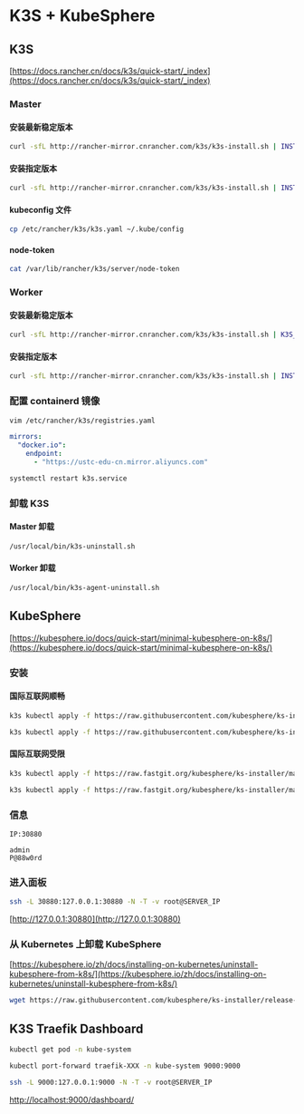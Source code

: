 # K3S + KubeSphere

## K3S

[https://docs.rancher.cn/docs/k3s/quick-start/_index](https://docs.rancher.cn/docs/k3s/quick-start/_index)

### Master

#### 安装最新稳定版本

```bash
curl -sfL http://rancher-mirror.cnrancher.com/k3s/k3s-install.sh | INSTALL_K3S_MIRROR=cn sh -
```

#### 安装指定版本

```bash
curl -sfL http://rancher-mirror.cnrancher.com/k3s/k3s-install.sh | INSTALL_K3S_VERSION=v1.21.4+k3s1 INSTALL_K3S_MIRROR=cn sh -
```

#### kubeconfig 文件

```bash
cp /etc/rancher/k3s/k3s.yaml ~/.kube/config
```

#### node-token

```bash
cat /var/lib/rancher/k3s/server/node-token
```

### Worker

#### 安装最新稳定版本

```bash
curl -sfL http://rancher-mirror.cnrancher.com/k3s/k3s-install.sh | K3S_URL=https://myserver:6443 K3S_TOKEN=mynodetoken sh -
```

#### 安装指定版本

```bash
curl -sfL http://rancher-mirror.cnrancher.com/k3s/k3s-install.sh | INSTALL_K3S_VERSION=v1.21.4+k3s1 K3S_URL=https://myserver:6443 K3S_TOKEN=mynodetoken sh -
```

### 配置 containerd 镜像

```bash
vim /etc/rancher/k3s/registries.yaml
```

```yaml
mirrors:
  "docker.io":
    endpoint:
      - "https://ustc-edu-cn.mirror.aliyuncs.com"
```

```bash
systemctl restart k3s.service
```

### 卸载 K3S

#### Master 卸载

```bash
/usr/local/bin/k3s-uninstall.sh
```

#### Worker 卸载

```bash
/usr/local/bin/k3s-agent-uninstall.sh
```

## KubeSphere

[https://kubesphere.io/docs/quick-start/minimal-kubesphere-on-k8s/](https://kubesphere.io/docs/quick-start/minimal-kubesphere-on-k8s/)

### 安装

#### 国际互联网顺畅

```bash
k3s kubectl apply -f https://raw.githubusercontent.com/kubesphere/ks-installer/master/deploy/kubesphere-installer.yaml

k3s kubectl apply -f https://raw.githubusercontent.com/kubesphere/ks-installer/master/deploy/kubesphere-installer.yaml
```

#### 国际互联网受限

```bash
k3s kubectl apply -f https://raw.fastgit.org/kubesphere/ks-installer/master/deploy/kubesphere-installer.yaml

k3s kubectl apply -f https://raw.fastgit.org/kubesphere/ks-installer/master/deploy/kubesphere-installer.yaml
```

### 信息

```text
IP:30880
```

```text
admin
P@88w0rd
```

### 进入面板

```bash
ssh -L 30880:127.0.0.1:30880 -N -T -v root@SERVER_IP
```

[http://127.0.0.1:30880](http://127.0.0.1:30880)

### 从 Kubernetes 上卸载 KubeSphere

[https://kubesphere.io/zh/docs/installing-on-kubernetes/uninstall-kubesphere-from-k8s/](https://kubesphere.io/zh/docs/installing-on-kubernetes/uninstall-kubesphere-from-k8s/)

```bash
wget https://raw.githubusercontent.com/kubesphere/ks-installer/release-3.1/scripts/kubesphere-delete.sh
```

## K3S Traefik Dashboard

```bash
kubectl get pod -n kube-system
```

```bash
kubectl port-forward traefik-XXX -n kube-system 9000:9000
```

```bash
ssh -L 9000:127.0.0.1:9000 -N -T -v root@SERVER_IP
```

[http://localhost:9000/dashboard/](http://localhost:9000/dashboard/)
